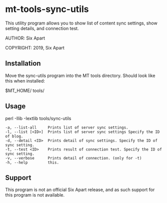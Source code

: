 # mt-tools-sync-utils
This utility program allows you to show list of content sync settings, show setting details, and connection test.

AUTHOR: Six Apart

COPYRIGHT: 2019, Six Apart


## Installation
Move the sync-utils program into the MT tools directory.
Should look like this when installed:

$MT_HOME/
    tools/

## Usage
perl -Ilib -Iextlib tools/sync-utils

    -a, --list-all     Prints list of server sync settings.
    -l, --list [<ID>]  Prints list of server sync settings Specify the ID of blog.
    -d, --detail <ID>  Prints detail of sync settings. Specify the ID of sync setting.
    -t, --test <ID>    Prints result of connection test. Specify the ID of sync setting.
    -v, --verbose      Prints detail of connection. (only for -t)
    -h, --help         this.


## Support
This program is not an official Six Apart release, and as such support for this program is not available.

